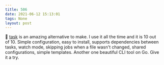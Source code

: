 ```yaml
---
title: 506
date: 2021-06-12 15:13:01
tags: None
layout: post
---
```


🔧 [task](http://taskfile.dev/) is an amazing alternative to make. I use it all the time and it is 10 out of 10. Simple configuration, easy to install, supports dependencies between tasks, watch mode, skipping jobs when a file wasn't changed, shared configurations, simple templates. Another one beautiful CLI tool on Go. Give it a try.

